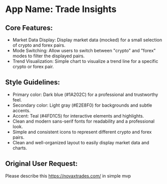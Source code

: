 # **App Name**: Trade Insights

## Core Features:

- Market Data Display: Display market data (mocked) for a small selection of crypto and forex pairs.
- Mode Switching: Allow users to switch between "crypto" and "forex" modes to filter the displayed pairs.
- Trend Visualization: Simple chart to visualize a trend line for a specific crypto or forex pair.

## Style Guidelines:

- Primary color: Dark blue (#1A202C) for a professional and trustworthy feel.
- Secondary color: Light gray (#E2E8F0) for backgrounds and subtle accents.
- Accent: Teal (#4FD1C5) for interactive elements and highlights.
- Clean and modern sans-serif fonts for readability and a professional look.
- Simple and consistent icons to represent different crypto and forex pairs.
- Clean and well-organized layout to easily display market data and charts.

## Original User Request:
Please describe this https://novaxtrades.com/ in simple mvp
  